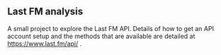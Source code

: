 ## Last FM analysis

A small project to explore the Last FM API. Details of how to get an API
account setup and the methods that are available are detailed at
https://www.last.fm/api/ .